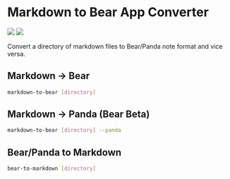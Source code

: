 # Markdown to Bear App Converter

![](https://img.shields.io/badge/version-1.0.0-yellow)
![](https://img.shields.io/badge/build-1-green)

Convert a directory of markdown files to Bear/Panda note format and vice versa.

## Markdown -> Bear
```bash
markdown-to-bear [directory]
```

## Markdown -> Panda (Bear Beta)
```bash
markdown-to-bear [directory] --panda
```

## Bear/Panda to Markdown
```bash
bear-to-markdown [directory]
```